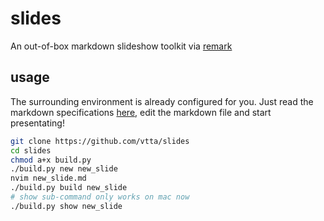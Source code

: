 # slides

An out-of-box markdown slideshow toolkit via [remark](https://github.com/gnab/remark)

## usage

The surrounding environment is already configured for you.
Just read the markdown specifications [here](https://github.com/gnab/remark/wiki/Markdown), edit the markdown file and start presentating! 

```bash
git clone https://github.com/vtta/slides
cd slides
chmod a+x build.py
./build.py new new_slide
nvim new_slide.md
./build.py build new_slide
# show sub-command only works on mac now
./build.py show new_slide
```
